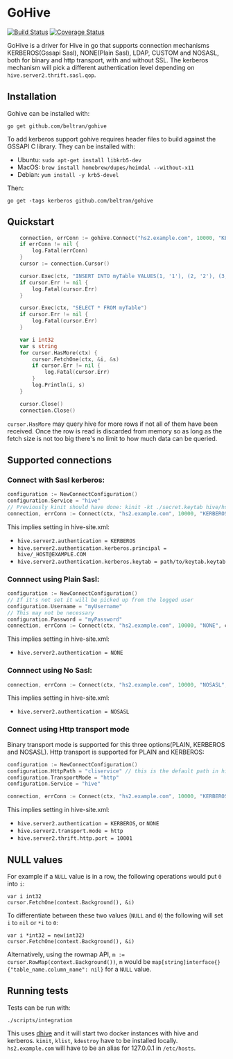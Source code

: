 # GoHive
[![Build Status](https://travis-ci.org/beltran/gohive.svg?branch=master)](https://travis-ci.org/beltran/gohive) [![Coverage Status](https://coveralls.io/repos/github/beltran/gohive/badge.svg?branch=master)](https://coveralls.io/github/beltran/gohive?branch=master)


GoHive is a driver for Hive in go that supports connection mechanisms KERBEROS(Gssapi Sasl), NONE(Plain Sasl), LDAP, CUSTOM and NOSASL, both for binary and http transport, with and without SSL. The kerberos mechanism will pick a different authentication level depending on `hive.server2.thrift.sasl.qop`.

## Installation
Gohive can be installed with:
```
go get github.com/beltran/gohive
```


To add kerberos support gohive requires header files to build against the GSSAPI C library. They can be installed with:
- Ubuntu: `sudo apt-get install libkrb5-dev`
- MacOS: `brew install homebrew/dupes/heimdal --without-x11`
- Debian: `yum install -y krb5-devel`

Then:
```
go get -tags kerberos github.com/beltran/gohive
```

## Quickstart

```go
    connection, errConn := gohive.Connect("hs2.example.com", 10000, "KERBEROS", configuration)
    if errConn != nil {
        log.Fatal(errConn)
    }
    cursor := connection.Cursor()

    cursor.Exec(ctx, "INSERT INTO myTable VALUES(1, '1'), (2, '2'), (3, '3'), (4, '4')")
    if cursor.Err != nil {
        log.Fatal(cursor.Err)
    }

    cursor.Exec(ctx, "SELECT * FROM myTable")
    if cursor.Err != nil {
        log.Fatal(cursor.Err)
    }

    var i int32
    var s string
    for cursor.HasMore(ctx) {
        cursor.FetchOne(ctx, &i, &s)
        if cursor.Err != nil {
            log.Fatal(cursor.Err)
        }
        log.Println(i, s)
    }

    cursor.Close()
    connection.Close()
```

`cursor.HasMore` may query hive for more rows if not all of them have been received. Once the row is
read is discarded from memory so as long as the fetch size is not too big there's no limit to how much
data can be queried.

## Supported connections
### Connect with Sasl kerberos:
``` go
configuration := NewConnectConfiguration()
configuration.Service = "hive"
// Previously kinit should have done: kinit -kt ./secret.keytab hive/hs2.example.com@EXAMPLE.COM
connection, errConn := Connect(ctx, "hs2.example.com", 10000, "KERBEROS", configuration)
```
This implies setting in hive-site.xml:
- `hive.server2.authentication = KERBEROS`
- `hive.server2.authentication.kerberos.principal = hive/_HOST@EXAMPLE.COM`
- `hive.server2.authentication.kerberos.keytab = path/to/keytab.keytab`

### Connnect using Plain Sasl:
``` go
configuration := NewConnectConfiguration()
// If it's not set it will be picked up from the logged user
configuration.Username = "myUsername"
// This may not be necessary
configuration.Password = "myPassword"
connection, errConn := Connect(ctx, "hs2.example.com", 10000, "NONE", configuration)
```
This implies setting in hive-site.xml:

- `hive.server2.authentication = NONE`

### Connnect using No Sasl:
``` go
connection, errConn := Connect(ctx, "hs2.example.com", 10000, "NOSASL", nil)
```
This implies setting in hive-site.xml:

- `hive.server2.authentication = NOSASL`

### Connect using Http transport mode
Binary transport mode is supported for this three options(PLAIN, KERBEROS and NOSASL). Http transport is supported for PLAIN and KERBEROS:
``` go
configuration := NewConnectConfiguration()
configuration.HttpPath = "cliservice" // this is the default path in hive configuration.
configuration.TransportMode = "http"
configuration.Service = "hive"

connection, errConn := Connect(ctx, "hs2.example.com", 10000, "KERBEROS", configuration)
```
This implies setting in hive-site.xml:

- `hive.server2.authentication = KERBEROS`, or `NONE`
- `hive.server2.transport.mode = http`
- `hive.server2.thrift.http.port = 10001`

## NULL values
For example if a `NULL` value is in a row, the following operations would put `0` into `i`:
```
var i int32
cursor.FetchOne(context.Background(), &i)
```
To differentiate between these two values (`NULL` and `0`) the following will set `i` to `nil` or `*i` to `0`:
```
var i *int32 = new(int32)
cursor.FetchOne(context.Background(), &i)
```
Alternatively, using the rowmap API, `m := cursor.RowMap(context.Background())`,
 `m` would be `map[string]interface{}{"table_name.column_name": nil}` for a `NULL` value.

## Running tests
Tests can be run with:
```
./scripts/integration
```
This uses [dhive](https://github.com/beltran/dhive) and it will start two docker instances with hive and kerberos. `kinit`, `klist`, `kdestroy` have to be installed locally. `hs2.example.com` will have to be an alias for 127.0.0.1 in `/etc/hosts`.
